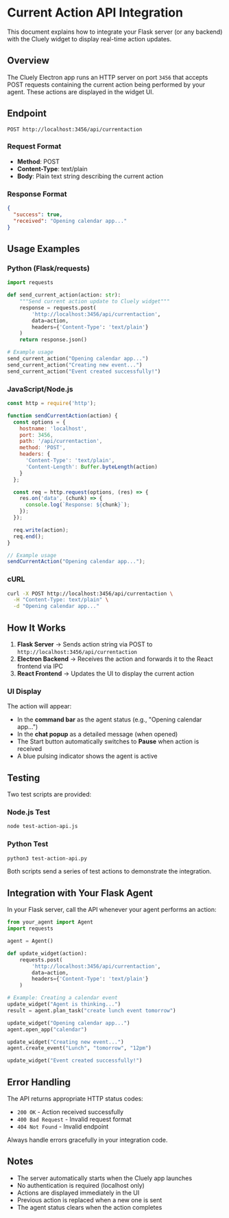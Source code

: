# Current Action API Integration

This document explains how to integrate your Flask server (or any backend) with the Cluely widget to display real-time action updates.

## Overview

The Cluely Electron app runs an HTTP server on port `3456` that accepts POST requests containing the current action being performed by your agent. These actions are displayed in the widget UI.

## Endpoint

```
POST http://localhost:3456/api/currentaction
```

### Request Format

- **Method**: POST
- **Content-Type**: text/plain
- **Body**: Plain text string describing the current action

### Response Format

```json
{
  "success": true,
  "received": "Opening calendar app..."
}
```

## Usage Examples

### Python (Flask/requests)

```python
import requests

def send_current_action(action: str):
    """Send current action update to Cluely widget"""
    response = requests.post(
        'http://localhost:3456/api/currentaction',
        data=action,
        headers={'Content-Type': 'text/plain'}
    )
    return response.json()

# Example usage
send_current_action("Opening calendar app...")
send_current_action("Creating new event...")
send_current_action("Event created successfully!")
```

### JavaScript/Node.js

```javascript
const http = require('http');

function sendCurrentAction(action) {
  const options = {
    hostname: 'localhost',
    port: 3456,
    path: '/api/currentaction',
    method: 'POST',
    headers: {
      'Content-Type': 'text/plain',
      'Content-Length': Buffer.byteLength(action)
    }
  };

  const req = http.request(options, (res) => {
    res.on('data', (chunk) => {
      console.log(`Response: ${chunk}`);
    });
  });

  req.write(action);
  req.end();
}

// Example usage
sendCurrentAction("Opening calendar app...");
```

### cURL

```bash
curl -X POST http://localhost:3456/api/currentaction \
  -H "Content-Type: text/plain" \
  -d "Opening calendar app..."
```

## How It Works

1. **Flask Server** → Sends action string via POST to `http://localhost:3456/api/currentaction`
2. **Electron Backend** → Receives the action and forwards it to the React frontend via IPC
3. **React Frontend** → Updates the UI to display the current action

### UI Display

The action will appear:
- In the **command bar** as the agent status (e.g., "Opening calendar app...")
- In the **chat popup** as a detailed message (when opened)
- The Start button automatically switches to **Pause** when action is received
- A blue pulsing indicator shows the agent is active

## Testing

Two test scripts are provided:

### Node.js Test
```bash
node test-action-api.js
```

### Python Test
```bash
python3 test-action-api.py
```

Both scripts send a series of test actions to demonstrate the integration.

## Integration with Your Flask Agent

In your Flask server, call the API whenever your agent performs an action:

```python
from your_agent import Agent
import requests

agent = Agent()

def update_widget(action):
    requests.post(
        'http://localhost:3456/api/currentaction',
        data=action,
        headers={'Content-Type': 'text/plain'}
    )

# Example: Creating a calendar event
update_widget("Agent is thinking...")
result = agent.plan_task("create lunch event tomorrow")

update_widget("Opening calendar app...")
agent.open_app("calendar")

update_widget("Creating new event...")
agent.create_event("Lunch", "tomorrow", "12pm")

update_widget("Event created successfully!")
```

## Error Handling

The API returns appropriate HTTP status codes:
- `200 OK` - Action received successfully
- `400 Bad Request` - Invalid request format
- `404 Not Found` - Invalid endpoint

Always handle errors gracefully in your integration code.

## Notes

- The server automatically starts when the Cluely app launches
- No authentication is required (localhost only)
- Actions are displayed immediately in the UI
- Previous action is replaced when a new one is sent
- The agent status clears when the action completes

